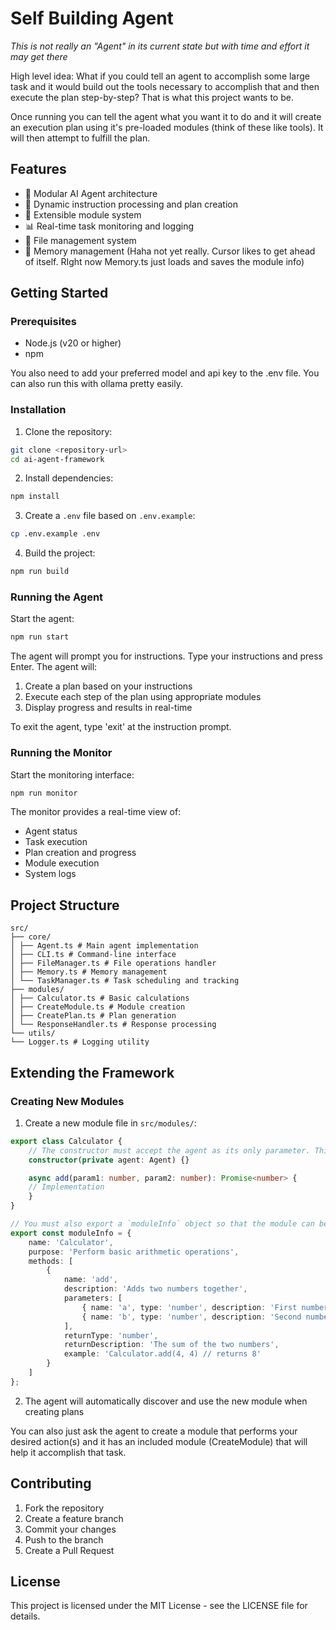 # Self Building Agent

*This is not really an "Agent" in its current state but with time and effort it may get there*

High level idea: What if you could tell an agent to accomplish some large task and it would build out the tools necessary to accomplish that and then execute the plan step-by-step? That is what this project wants to be.

Once running you can tell the agent what you want it to do and it will create an execution plan using it's pre-loaded modules (think of these like tools). It will then attempt to fulfill the plan.

## Features

- 🤖 Modular AI Agent architecture
- 📝 Dynamic instruction processing and plan creation
- 🧩 Extensible module system
- 📊 Real-time task monitoring and logging
- 💾 File management system
- 🧠 Memory management (Haha not yet really. Cursor likes to get ahead of itself. RIght now Memory.ts just loads and saves the module info)

## Getting Started

### Prerequisites

- Node.js (v20 or higher)
- npm

You also need to add your preferred model and api key to the .env file. You can also run this with ollama pretty easily.

### Installation

1. Clone the repository:
```bash
git clone <repository-url>
cd ai-agent-framework
```

2. Install dependencies:
```bash
npm install
```

3. Create a `.env` file based on `.env.example`:
```bash
cp .env.example .env
```

4. Build the project:
```bash
npm run build
```

### Running the Agent

Start the agent:
```bash
npm run start
```

The agent will prompt you for instructions. Type your instructions and press Enter. The agent will:
1. Create a plan based on your instructions
2. Execute each step of the plan using appropriate modules
3. Display progress and results in real-time

To exit the agent, type 'exit' at the instruction prompt.

### Running the Monitor

Start the monitoring interface:
```bash
npm run monitor
```

The monitor provides a real-time view of:
- Agent status
- Task execution
- Plan creation and progress
- Module execution
- System logs

## Project Structure
```
src/
├── core/
│ ├── Agent.ts # Main agent implementation
│ ├── CLI.ts # Command-line interface
│ ├── FileManager.ts # File operations handler
│ ├── Memory.ts # Memory management
│ └── TaskManager.ts # Task scheduling and tracking
├── modules/
│ ├── Calculator.ts # Basic calculations
│ ├── CreateModule.ts # Module creation
│ ├── CreatePlan.ts # Plan generation
│ └── ResponseHandler.ts # Response processing
└── utils/
└── Logger.ts # Logging utility
```

## Extending the Framework

### Creating New Modules

1. Create a new module file in `src/modules/`:
```typescript
export class Calculator {
    // The constructor must accept the agent as its only parameter. This will allow you to access agent state from your module
    constructor(private agent: Agent) {}

    async add(param1: number, param2: number): Promise<number> {
    // Implementation
    }
}

// You must also export a `moduleInfo` object so that the module can be imported automatically
export const moduleInfo = {
    name: 'Calculator',
    purpose: 'Perform basic arithmetic operations',
    methods: [
        {
            name: 'add',
            description: 'Adds two numbers together',
            parameters: [
                { name: 'a', type: 'number', description: 'First number' },
                { name: 'b', type: 'number', description: 'Second number' }
            ],
            returnType: 'number',
            returnDescription: 'The sum of the two numbers',
            example: 'Calculator.add(4, 4) // returns 8'
        }
    ]
};
```

2. The agent will automatically discover and use the new module when creating plans

You can also just ask the agent to create a module that performs your desired action(s) and it has an included module (CreateModule) that will help it accomplish that task.

## Contributing

1. Fork the repository
2. Create a feature branch
3. Commit your changes
4. Push to the branch
5. Create a Pull Request

## License

This project is licensed under the MIT License - see the LICENSE file for details.
